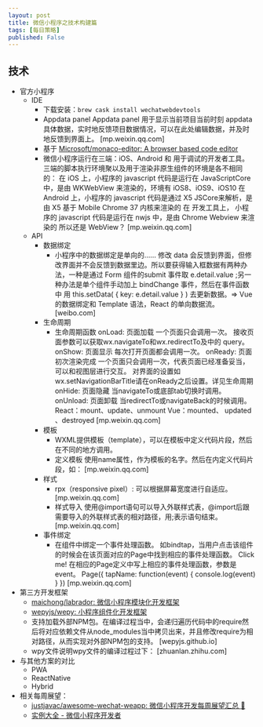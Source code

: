 ```yaml
---
layout: post
title: 微信小程序之技术构建篇
tags: [每日策略]
published: False
---
```


## 技术

- 官方小程序
    - IDE
      - 下载安装：`brew cask install wechatwebdevtools`
      - Appdata panel Appdata panel 用于显示当前项目当前时刻 appdata 具体数据，实时地反馈项目数据情况，可以在此处编辑数据，并及时地反馈到界面上。   [mp.weixin.qq.com]
      - 基于 [Microsoft/monaco-editor: A browser based code editor](https://github.com/Microsoft/monaco-editor)
      - 微信小程序运行在三端：iOS、Android 和 用于调试的开发者工具。 三端的脚本执行环境聚以及用于渲染非原生组件的环境是各不相同的： 在 iOS 上，小程序的 javascript 代码是运行在 JavaScriptCore 中，是由 WKWebView 来渲染的，环境有 iOS8、iOS9、iOS10 在 Android 上，小程序的 javascript 代码是通过 X5 JSCore来解析，是由 X5 基于 Mobile Chrome 37 内核来渲染的 在 开发工具上， 小程序的 javascript 代码是运行在 nwjs 中，是由 Chrome Webview 来渲染的   所以还是 WebView？ [mp.weixin.qq.com]
    - API
      - 数据绑定
        - 小程序中的数据绑定是单向的……   修改 data 会反馈到界面，但修改界面并不会反馈到数据里边。所以要获得输入框数据有两种办法，一种是通过 Form 组件的submit 事件取  e.detail.value ;另一种办法是单个组件手动加上 bindChange 事件，然后在事件函数中 用 this.setData( { key: e.detail.value } ) 去更新数据。=> Vue 的数据绑定和 Template 语法，React 的单向数据流。 [weibo.com]
      - 生命周期
        - 生命周期函数 onLoad: 页面加载  一个页面只会调用一次。 接收页面参数可以获取wx.navigateTo和wx.redirectTo及中的 query。 onShow: 页面显示  每次打开页面都会调用一次。 onReady: 页面初次渲染完成  一个页面只会调用一次，代表页面已经准备妥当，可以和视图层进行交互。 对界面的设置如wx.setNavigationBarTitle请在onReady之后设置。详见生命周期 onHide: 页面隐藏  当navigateTo或底部tab切换时调用。 onUnload: 页面卸载  当redirectTo或navigateBack的时候调用。   React：mount、update、unmount  Vue：mounted、 updated 、destroyed [mp.weixin.qq.com]
      - 模板 
        - WXML提供模板（template），可以在模板中定义代码片段，然后在不同的地方调用。 
        - 定义模板 使用name属性，作为模板的名字。然后在内定义代码片段，如：    [mp.weixin.qq.com]
      - 样式
        - rpx（responsive pixel）: 可以根据屏幕宽度进行自适应。  [mp.weixin.qq.com]
        - 样式导入 使用@import语句可以导入外联样式表，@import后跟需要导入的外联样式表的相对路径，用;表示语句结束。   [mp.weixin.qq.com]
      - 事件绑定
        - 在组件中绑定一个事件处理函数。  如bindtap，当用户点击该组件的时候会在该页面对应的Page中找到相应的事件处理函数。  Click me!   在相应的Page定义中写上相应的事件处理函数，参数是event。  Page({   tapName: function(event) {     console.log(event)   } })    [mp.weixin.qq.com]
- 第三方开发框架
    - [maichong/labrador: 微信小程序模块化开发框架](https://github.com/maichong/labrador)
    - [wepyjs/wepy: 小程序组件化开发框架](https://github.com/wepyjs/wepy)
    - 支持加载外部NPM包。在编译过程当中，会递归遍历代码中的require然后将对应依赖文件从node_modules当中拷贝出来，并且修改require为相对路径，从而实现对外部NPM包的支持。  [wepyjs.github.io]
    - wpy文件说明wpy文件的编译过程过下：  [zhuanlan.zhihu.com]
- 与其他方案的对比
    - PWA
    - ReactNative
    - Hybrid
- 相关每周展望：
    - [justjavac/awesome-wechat-weapp: 微信小程序开发每周展望汇总 :100:](https://github.com/justjavac/awesome-wechat-weapp)
    - [实例大全 - 微信小程序开发者](https://github.com/wxappdev)
